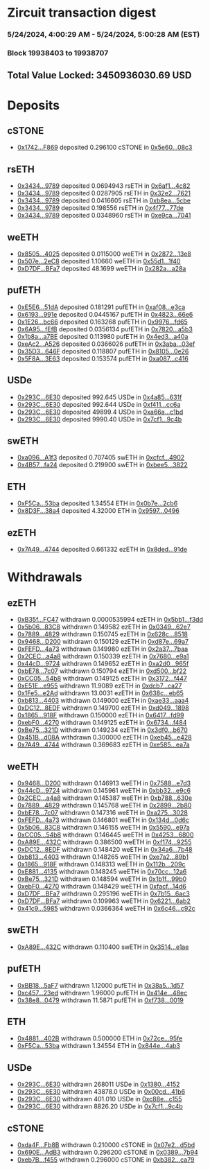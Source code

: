 # Zircuit transaction digest
### 5/24/2024, 4:00:29 AM - 5/24/2024, 5:00:28 AM (EST)
### Block 19938403 to 19938707

## Total Value Locked: 3450936030.69 USD

# Deposits
## cSTONE
- [0x1742...F869](https://etherscan.io/address/0x17422A3F6381768F96cc617c1d9B5D12cA7EF869) deposited 0.296100 cSTONE in [0x5e60...08c3](https://etherscan.io/tx/0x17422A3F6381768F96cc617c1d9B5D12cA7EF869)
## rsETH
- [0x3434...9789](https://etherscan.io/address/0x34349c5569e7B846c3558961552D2202760A9789) deposited 0.0694943 rsETH in [0x6af1...4c82](https://etherscan.io/tx/0x34349c5569e7B846c3558961552D2202760A9789)
- [0x3434...9789](https://etherscan.io/address/0x34349c5569e7B846c3558961552D2202760A9789) deposited 0.0287905 rsETH in [0x32e2...7621](https://etherscan.io/tx/0x34349c5569e7B846c3558961552D2202760A9789)
- [0x3434...9789](https://etherscan.io/address/0x34349c5569e7B846c3558961552D2202760A9789) deposited 0.0416605 rsETH in [0xb8ea...5cbe](https://etherscan.io/tx/0x34349c5569e7B846c3558961552D2202760A9789)
- [0x3434...9789](https://etherscan.io/address/0x34349c5569e7B846c3558961552D2202760A9789) deposited 0.198556 rsETH in [0x4f77...77de](https://etherscan.io/tx/0x34349c5569e7B846c3558961552D2202760A9789)
- [0x3434...9789](https://etherscan.io/address/0x34349c5569e7B846c3558961552D2202760A9789) deposited 0.0348960 rsETH in [0xe9ca...7041](https://etherscan.io/tx/0x34349c5569e7B846c3558961552D2202760A9789)
## weETH
- [0x8505...4025](https://etherscan.io/address/0x850531373ac2f0c63Bf15Ca5B10777aeeaD74025) deposited 0.0115000 weETH in [0x2872...13e8](https://etherscan.io/tx/0x850531373ac2f0c63Bf15Ca5B10777aeeaD74025)
- [0x507e...2eC8](https://etherscan.io/address/0x507eEA4D424F1b7bAa904E8Eeaf2CCc9bFE72eC8) deposited 1.10660 weETH in [0x55d1...1f40](https://etherscan.io/tx/0x507eEA4D424F1b7bAa904E8Eeaf2CCc9bFE72eC8)
- [0xD7DF...BFa7](https://etherscan.io/address/0xD7DF7E085214743530afF339aFC420c7c720BFa7) deposited 48.1699 weETH in [0x282a...a28a](https://etherscan.io/tx/0xD7DF7E085214743530afF339aFC420c7c720BFa7)
## pufETH
- [0xE5E6...51dA](https://etherscan.io/address/0xE5E645B91f776936BDd7FF1aBc64661634B351dA) deposited 0.181291 pufETH in [0xaf08...e3ca](https://etherscan.io/tx/0xE5E645B91f776936BDd7FF1aBc64661634B351dA)
- [0x6193...991e](https://etherscan.io/address/0x6193B04dDb894CBa12257bd637a529f6ac2C991e) deposited 0.0445167 pufETH in [0x4823...66e6](https://etherscan.io/tx/0x6193B04dDb894CBa12257bd637a529f6ac2C991e)
- [0x1E26...bc66](https://etherscan.io/address/0x1E267cad13e9287ddC9e6518DA538b7F20f6bc66) deposited 0.163268 pufETH in [0x9976...fd65](https://etherscan.io/tx/0x1E267cad13e9287ddC9e6518DA538b7F20f6bc66)
- [0x6A95...fEfB](https://etherscan.io/address/0x6A954eF07Ab04E9B04990C7359822323a1D9fEfB) deposited 0.0356134 pufETH in [0x7820...a5b3](https://etherscan.io/tx/0x6A954eF07Ab04E9B04990C7359822323a1D9fEfB)
- [0x1b8a...a7BE](https://etherscan.io/address/0x1b8a66AC05dd5D9590E3d3E0e263a3afFb04a7BE) deposited 0.113980 pufETH in [0x4ed3...a40a](https://etherscan.io/tx/0x1b8a66AC05dd5D9590E3d3E0e263a3afFb04a7BE)
- [0xeAc2...A526](https://etherscan.io/address/0xeAc21D4865d6747e98b05dCf59F6B53f119CA526) deposited 0.0366026 pufETH in [0x3aba...03ef](https://etherscan.io/tx/0xeAc21D4865d6747e98b05dCf59F6B53f119CA526)
- [0x35D3...646F](https://etherscan.io/address/0x35D3eE45F11C067A31a37494F4B288935493646F) deposited 0.118807 pufETH in [0x8105...0e26](https://etherscan.io/tx/0x35D3eE45F11C067A31a37494F4B288935493646F)
- [0x5F8A...3E63](https://etherscan.io/address/0x5F8A109057f35500680EB0e181f4028B6Ff63E63) deposited 0.153574 pufETH in [0xa087...c416](https://etherscan.io/tx/0x5F8A109057f35500680EB0e181f4028B6Ff63E63)
## USDe
- [0x293C...6E30](https://etherscan.io/address/0x293C6937D8D82e05B01335F7B33FBA0c8e256E30) deposited 992.645 USDe in [0x4a85...631f](https://etherscan.io/tx/0x293C6937D8D82e05B01335F7B33FBA0c8e256E30)
- [0x293C...6E30](https://etherscan.io/address/0x293C6937D8D82e05B01335F7B33FBA0c8e256E30) deposited 992.644 USDe in [0xf411...cc6a](https://etherscan.io/tx/0x293C6937D8D82e05B01335F7B33FBA0c8e256E30)
- [0x293C...6E30](https://etherscan.io/address/0x293C6937D8D82e05B01335F7B33FBA0c8e256E30) deposited 49899.4 USDe in [0xa66a...c1bd](https://etherscan.io/tx/0x293C6937D8D82e05B01335F7B33FBA0c8e256E30)
- [0x293C...6E30](https://etherscan.io/address/0x293C6937D8D82e05B01335F7B33FBA0c8e256E30) deposited 9990.40 USDe in [0x7cf1...9c4b](https://etherscan.io/tx/0x293C6937D8D82e05B01335F7B33FBA0c8e256E30)
## swETH
- [0xa096...A1f3](https://etherscan.io/address/0xa096F43b071b723cA49A334390Fdc1fFC966A1f3) deposited 0.707405 swETH in [0xcfcf...4902](https://etherscan.io/tx/0xa096F43b071b723cA49A334390Fdc1fFC966A1f3)
- [0x4B57...fa24](https://etherscan.io/address/0x4B57b0776F7c37136C1248146B38A2C55592fa24) deposited 0.219900 swETH in [0xbee5...3822](https://etherscan.io/tx/0x4B57b0776F7c37136C1248146B38A2C55592fa24)
## ETH
- [0xF5Ca...53ba](https://etherscan.io/address/0xF5Ca11c23B4520B7Cd23e7ec320935Ac28E953ba) deposited 1.34554 ETH in [0x0b7e...2cb6](https://etherscan.io/tx/0xF5Ca11c23B4520B7Cd23e7ec320935Ac28E953ba)
- [0x8D3F...38a4](https://etherscan.io/address/0x8D3F03f50857216caD2b283502CD8f9AAc5438a4) deposited 4.32000 ETH in [0x9597...0496](https://etherscan.io/tx/0x8D3F03f50857216caD2b283502CD8f9AAc5438a4)
## ezETH
- [0x7A49...4744](https://etherscan.io/address/0x7A493Be5c2ce014cD049Bf178a1ac0Db1B434744) deposited 0.661332 ezETH in [0x8ded...91de](https://etherscan.io/tx/0x7A493Be5c2ce014cD049Bf178a1ac0Db1B434744)
# Withdrawals
## ezETH
- [0xB35f...FC47](https://etherscan.io/address/0xB35f4ec8704311434481359945C1A9CB0838FC47) withdrawn 0.0000535994 ezETH in [0x5bb1...f3dd](https://etherscan.io/tx/0xB35f4ec8704311434481359945C1A9CB0838FC47)
- [0x5b06...83C8](https://etherscan.io/address/0x5b06797aCC4ebcbAb5F56102953372ccf10583C8) withdrawn 0.149582 ezETH in [0x0349...62e7](https://etherscan.io/tx/0x5b06797aCC4ebcbAb5F56102953372ccf10583C8)
- [0x7889...4829](https://etherscan.io/address/0x78891631280DE0f44AF74Ea93396A43C5f664829) withdrawn 0.150745 ezETH in [0x628c...8518](https://etherscan.io/tx/0x78891631280DE0f44AF74Ea93396A43C5f664829)
- [0x9468...D200](https://etherscan.io/address/0x94682dC815A6f94C9a37007372036a2ab5A3D200) withdrawn 0.150129 ezETH in [0xd87e...69a7](https://etherscan.io/tx/0x94682dC815A6f94C9a37007372036a2ab5A3D200)
- [0xFEFD...4a73](https://etherscan.io/address/0xFEFD545c704a86cFDE224C96d7c47D3ae8c14a73) withdrawn 0.149980 ezETH in [0x2a37...7baa](https://etherscan.io/tx/0xFEFD545c704a86cFDE224C96d7c47D3ae8c14a73)
- [0x2CEC...a4a8](https://etherscan.io/address/0x2CEC74EBd9F5D6F689d49D5dcee1dbf48eABa4a8) withdrawn 0.150339 ezETH in [0x7680...e9a1](https://etherscan.io/tx/0x2CEC74EBd9F5D6F689d49D5dcee1dbf48eABa4a8)
- [0x44cD...9724](https://etherscan.io/address/0x44cD5df6851fAF7fDE58345F218FE5E0CeB79724) withdrawn 0.149652 ezETH in [0xa2d0...965f](https://etherscan.io/tx/0x44cD5df6851fAF7fDE58345F218FE5E0CeB79724)
- [0xbE78...7c07](https://etherscan.io/address/0xbE78253c3875274D0936ADE548e5d06275DD7c07) withdrawn 0.150794 ezETH in [0xd500...bf22](https://etherscan.io/tx/0xbE78253c3875274D0936ADE548e5d06275DD7c07)
- [0xCC05...54b8](https://etherscan.io/address/0xCC053f49ECDb98346baA5a3df5bD928b119354b8) withdrawn 0.149125 ezETH in [0x3172...f447](https://etherscan.io/tx/0xCC053f49ECDb98346baA5a3df5bD928b119354b8)
- [0xE51E...e955](https://etherscan.io/address/0xE51Eeb4dD009c40A1DFA255dd681c5166428e955) withdrawn 11.9089 ezETH in [0xdcb7...ca27](https://etherscan.io/tx/0xE51Eeb4dD009c40A1DFA255dd681c5166428e955)
- [0x1Fe5...e2Ad](https://etherscan.io/address/0x1Fe519fE58D4f2022050EEAEC2aD58E18d7Ae2Ad) withdrawn 13.0031 ezETH in [0x638c...eb65](https://etherscan.io/tx/0x1Fe519fE58D4f2022050EEAEC2aD58E18d7Ae2Ad)
- [0xb813...4403](https://etherscan.io/address/0xb813a2c8FA3A54009c5C9B49FDAa16DdeBc94403) withdrawn 0.149000 ezETH in [0xae33...aaa4](https://etherscan.io/tx/0xb813a2c8FA3A54009c5C9B49FDAa16DdeBc94403)
- [0xDC12...8EDF](https://etherscan.io/address/0xDC1270A12c7106243398Bbe39542D80aDD298EDF) withdrawn 0.149700 ezETH in [0xd049...1898](https://etherscan.io/tx/0xDC1270A12c7106243398Bbe39542D80aDD298EDF)
- [0x1865...918F](https://etherscan.io/address/0x1865cd5BFB21047148806eA07Bc06B9dA6Fa918F) withdrawn 0.150000 ezETH in [0x6417...fd99](https://etherscan.io/tx/0x1865cd5BFB21047148806eA07Bc06B9dA6Fa918F)
- [0xebF0...4270](https://etherscan.io/address/0xebF0140d349C7777A6C7Fe60D0546Ffa3c074270) withdrawn 0.149125 ezETH in [0x6734...f484](https://etherscan.io/tx/0xebF0140d349C7777A6C7Fe60D0546Ffa3c074270)
- [0xBe75...321D](https://etherscan.io/address/0xBe750A70C5966ED7Ce7cFEdD77F7448a7Cc5321D) withdrawn 0.149234 ezETH in [0x3df0...b670](https://etherscan.io/tx/0xBe750A70C5966ED7Ce7cFEdD77F7448a7Cc5321D)
- [0x451B...d08A](https://etherscan.io/address/0x451B47d3519Ca2dc24A0296B0DCbE0181433d08A) withdrawn 0.300000 ezETH in [0xeb45...e428](https://etherscan.io/tx/0x451B47d3519Ca2dc24A0296B0DCbE0181433d08A)
- [0x7A49...4744](https://etherscan.io/address/0x7A493Be5c2ce014cD049Bf178a1ac0Db1B434744) withdrawn 0.369683 ezETH in [0xe585...ea7a](https://etherscan.io/tx/0x7A493Be5c2ce014cD049Bf178a1ac0Db1B434744)
## weETH
- [0x9468...D200](https://etherscan.io/address/0x94682dC815A6f94C9a37007372036a2ab5A3D200) withdrawn 0.146913 weETH in [0x7588...e7d3](https://etherscan.io/tx/0x94682dC815A6f94C9a37007372036a2ab5A3D200)
- [0x44cD...9724](https://etherscan.io/address/0x44cD5df6851fAF7fDE58345F218FE5E0CeB79724) withdrawn 0.145961 weETH in [0xbb32...e9c6](https://etherscan.io/tx/0x44cD5df6851fAF7fDE58345F218FE5E0CeB79724)
- [0x2CEC...a4a8](https://etherscan.io/address/0x2CEC74EBd9F5D6F689d49D5dcee1dbf48eABa4a8) withdrawn 0.145387 weETH in [0xb788...630e](https://etherscan.io/tx/0x2CEC74EBd9F5D6F689d49D5dcee1dbf48eABa4a8)
- [0x7889...4829](https://etherscan.io/address/0x78891631280DE0f44AF74Ea93396A43C5f664829) withdrawn 0.145768 weETH in [0x2899...2b80](https://etherscan.io/tx/0x78891631280DE0f44AF74Ea93396A43C5f664829)
- [0xbE78...7c07](https://etherscan.io/address/0xbE78253c3875274D0936ADE548e5d06275DD7c07) withdrawn 0.147316 weETH in [0xa275...3028](https://etherscan.io/tx/0xbE78253c3875274D0936ADE548e5d06275DD7c07)
- [0xFEFD...4a73](https://etherscan.io/address/0xFEFD545c704a86cFDE224C96d7c47D3ae8c14a73) withdrawn 0.146801 weETH in [0x134d...0d6c](https://etherscan.io/tx/0xFEFD545c704a86cFDE224C96d7c47D3ae8c14a73)
- [0x5b06...83C8](https://etherscan.io/address/0x5b06797aCC4ebcbAb5F56102953372ccf10583C8) withdrawn 0.146155 weETH in [0x5590...e97a](https://etherscan.io/tx/0x5b06797aCC4ebcbAb5F56102953372ccf10583C8)
- [0xCC05...54b8](https://etherscan.io/address/0xCC053f49ECDb98346baA5a3df5bD928b119354b8) withdrawn 0.146445 weETH in [0x4253...6800](https://etherscan.io/tx/0xCC053f49ECDb98346baA5a3df5bD928b119354b8)
- [0xA89E...432C](https://etherscan.io/address/0xA89E0B7673769472f59e5a0E605745fA5a92432C) withdrawn 0.386500 weETH in [0xf174...9255](https://etherscan.io/tx/0xA89E0B7673769472f59e5a0E605745fA5a92432C)
- [0xDC12...8EDF](https://etherscan.io/address/0xDC1270A12c7106243398Bbe39542D80aDD298EDF) withdrawn 0.148420 weETH in [0x34a6...7b48](https://etherscan.io/tx/0xDC1270A12c7106243398Bbe39542D80aDD298EDF)
- [0xb813...4403](https://etherscan.io/address/0xb813a2c8FA3A54009c5C9B49FDAa16DdeBc94403) withdrawn 0.148265 weETH in [0xe7a2...89b1](https://etherscan.io/tx/0xb813a2c8FA3A54009c5C9B49FDAa16DdeBc94403)
- [0x1865...918F](https://etherscan.io/address/0x1865cd5BFB21047148806eA07Bc06B9dA6Fa918F) withdrawn 0.148313 weETH in [0x112b...209c](https://etherscan.io/tx/0x1865cd5BFB21047148806eA07Bc06B9dA6Fa918F)
- [0xE881...4135](https://etherscan.io/address/0xE88137A4Beb2C26DfE506755536D545cCa714135) withdrawn 0.148245 weETH in [0x70cc...12a6](https://etherscan.io/tx/0xE88137A4Beb2C26DfE506755536D545cCa714135)
- [0xBe75...321D](https://etherscan.io/address/0xBe750A70C5966ED7Ce7cFEdD77F7448a7Cc5321D) withdrawn 0.148594 weETH in [0x1b1f...99b0](https://etherscan.io/tx/0xBe750A70C5966ED7Ce7cFEdD77F7448a7Cc5321D)
- [0xebF0...4270](https://etherscan.io/address/0xebF0140d349C7777A6C7Fe60D0546Ffa3c074270) withdrawn 0.148429 weETH in [0xfacf...14d6](https://etherscan.io/tx/0xebF0140d349C7777A6C7Fe60D0546Ffa3c074270)
- [0xD7DF...BFa7](https://etherscan.io/address/0xD7DF7E085214743530afF339aFC420c7c720BFa7) withdrawn 0.295196 weETH in [0x7b15...6ac3](https://etherscan.io/tx/0xD7DF7E085214743530afF339aFC420c7c720BFa7)
- [0xD7DF...BFa7](https://etherscan.io/address/0xD7DF7E085214743530afF339aFC420c7c720BFa7) withdrawn 0.109963 weETH in [0x6221...6ab2](https://etherscan.io/tx/0xD7DF7E085214743530afF339aFC420c7c720BFa7)
- [0x41c9...5985](https://etherscan.io/address/0x41c9be8D6Da9932A6c65Aa1984f996D16De55985) withdrawn 0.0366364 weETH in [0x6c46...c92c](https://etherscan.io/tx/0x41c9be8D6Da9932A6c65Aa1984f996D16De55985)
## swETH
- [0xA89E...432C](https://etherscan.io/address/0xA89E0B7673769472f59e5a0E605745fA5a92432C) withdrawn 0.110400 swETH in [0x3514...e1ae](https://etherscan.io/tx/0xA89E0B7673769472f59e5a0E605745fA5a92432C)
## pufETH
- [0xBB18...5aF7](https://etherscan.io/address/0xBB1854d907faB15432ab01992aB64661C0D15aF7) withdrawn 1.12000 pufETH in [0x38a5...1d57](https://etherscan.io/tx/0xBB1854d907faB15432ab01992aB64661C0D15aF7)
- [0xc457...23ed](https://etherscan.io/address/0xc457F29e240eaB1032AB155bE96dcfbd4f1423ed) withdrawn 1.96000 pufETH in [0x414e...48ec](https://etherscan.io/tx/0xc457F29e240eaB1032AB155bE96dcfbd4f1423ed)
- [0x38e8...0479](https://etherscan.io/address/0x38e86E1dc073aF1E027fC7F69f7FAA33ccb70479) withdrawn 11.5871 pufETH in [0xf738...0019](https://etherscan.io/tx/0x38e86E1dc073aF1E027fC7F69f7FAA33ccb70479)
## ETH
- [0x4881...402B](https://etherscan.io/address/0x4881f5daF243c0D79340a2612C17AddEa095402B) withdrawn 0.500000 ETH in [0x72ce...95fe](https://etherscan.io/tx/0x4881f5daF243c0D79340a2612C17AddEa095402B)
- [0xF5Ca...53ba](https://etherscan.io/address/0xF5Ca11c23B4520B7Cd23e7ec320935Ac28E953ba) withdrawn 1.34554 ETH in [0x844e...4ab3](https://etherscan.io/tx/0xF5Ca11c23B4520B7Cd23e7ec320935Ac28E953ba)
## USDe
- [0x293C...6E30](https://etherscan.io/address/0x293C6937D8D82e05B01335F7B33FBA0c8e256E30) withdrawn 268011 USDe in [0x1380...4152](https://etherscan.io/tx/0x293C6937D8D82e05B01335F7B33FBA0c8e256E30)
- [0x293C...6E30](https://etherscan.io/address/0x293C6937D8D82e05B01335F7B33FBA0c8e256E30) withdrawn 43878.0 USDe in [0x00cd...41b6](https://etherscan.io/tx/0x293C6937D8D82e05B01335F7B33FBA0c8e256E30)
- [0x293C...6E30](https://etherscan.io/address/0x293C6937D8D82e05B01335F7B33FBA0c8e256E30) withdrawn 401.010 USDe in [0xc88e...c155](https://etherscan.io/tx/0x293C6937D8D82e05B01335F7B33FBA0c8e256E30)
- [0x293C...6E30](https://etherscan.io/address/0x293C6937D8D82e05B01335F7B33FBA0c8e256E30) withdrawn 8826.20 USDe in [0x7cf1...9c4b](https://etherscan.io/tx/0x293C6937D8D82e05B01335F7B33FBA0c8e256E30)
## cSTONE
- [0xda4F...Fb8B](https://etherscan.io/address/0xda4F222D6573fC2372a227928B933a7b99B8Fb8B) withdrawn 0.210000 cSTONE in [0x07e2...d5bd](https://etherscan.io/tx/0xda4F222D6573fC2372a227928B933a7b99B8Fb8B)
- [0x690E...AdB3](https://etherscan.io/address/0x690EfFBA2a506bf48DFCD18eFb696Ee4E899AdB3) withdrawn 0.296200 cSTONE in [0x0389...7b94](https://etherscan.io/tx/0x690EfFBA2a506bf48DFCD18eFb696Ee4E899AdB3)
- [0xeb7B...f455](https://etherscan.io/address/0xeb7BD07eb559e696b8e31fDe1ACd03481589f455) withdrawn 0.296000 cSTONE in [0xb382...ca79](https://etherscan.io/tx/0xeb7BD07eb559e696b8e31fDe1ACd03481589f455)
